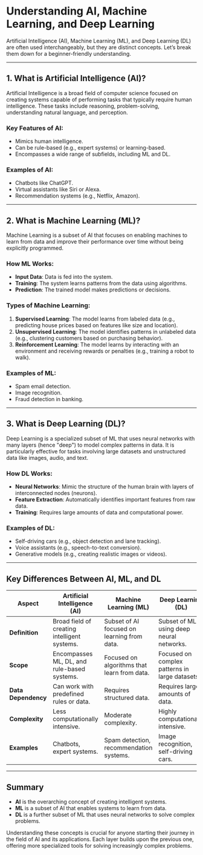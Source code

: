 # Understanding AI, Machine Learning, and Deep Learning

Artificial Intelligence (AI), Machine Learning (ML), and Deep Learning (DL) are often used interchangeably, but they are distinct concepts. Let’s break them down for a beginner-friendly understanding.

---

## 1. What is Artificial Intelligence (AI)?

Artificial Intelligence is a broad field of computer science focused on creating systems capable of performing tasks that typically require human intelligence. These tasks include reasoning, problem-solving, understanding natural language, and perception.

### Key Features of AI:
- Mimics human intelligence.
- Can be rule-based (e.g., expert systems) or learning-based.
- Encompasses a wide range of subfields, including ML and DL.

### Examples of AI:
- Chatbots like ChatGPT.
- Virtual assistants like Siri or Alexa.
- Recommendation systems (e.g., Netflix, Amazon).

---

## 2. What is Machine Learning (ML)?

Machine Learning is a subset of AI that focuses on enabling machines to learn from data and improve their performance over time without being explicitly programmed.

### How ML Works:
- **Input Data**: Data is fed into the system.
- **Training**: The system learns patterns from the data using algorithms.
- **Prediction**: The trained model makes predictions or decisions.

### Types of Machine Learning:
1. **Supervised Learning**: The model learns from labeled data (e.g., predicting house prices based on features like size and location).
2. **Unsupervised Learning**: The model identifies patterns in unlabeled data (e.g., clustering customers based on purchasing behavior).
3. **Reinforcement Learning**: The model learns by interacting with an environment and receiving rewards or penalties (e.g., training a robot to walk).

### Examples of ML:
- Spam email detection.
- Image recognition.
- Fraud detection in banking.

---

## 3. What is Deep Learning (DL)?

Deep Learning is a specialized subset of ML that uses neural networks with many layers (hence "deep") to model complex patterns in data. It is particularly effective for tasks involving large datasets and unstructured data like images, audio, and text.

### How DL Works:
- **Neural Networks**: Mimic the structure of the human brain with layers of interconnected nodes (neurons).
- **Feature Extraction**: Automatically identifies important features from raw data.
- **Training**: Requires large amounts of data and computational power.

### Examples of DL:
- Self-driving cars (e.g., object detection and lane tracking).
- Voice assistants (e.g., speech-to-text conversion).
- Generative models (e.g., creating realistic images or videos).

---

## Key Differences Between AI, ML, and DL

| Aspect               | Artificial Intelligence (AI) | Machine Learning (ML)         | Deep Learning (DL)            |
|----------------------|------------------------------|--------------------------------|--------------------------------|
| **Definition**       | Broad field of creating intelligent systems. | Subset of AI focused on learning from data. | Subset of ML using deep neural networks. |
| **Scope**            | Encompasses ML, DL, and rule-based systems. | Focused on algorithms that learn from data. | Focused on complex patterns in large datasets. |
| **Data Dependency**  | Can work with predefined rules or data.      | Requires structured data.      | Requires large amounts of data. |
| **Complexity**       | Less computationally intensive.             | Moderate complexity.           | Highly computationally intensive. |
| **Examples**         | Chatbots, expert systems.                   | Spam detection, recommendation systems. | Image recognition, self-driving cars. |

---

## Summary

- **AI** is the overarching concept of creating intelligent systems.
- **ML** is a subset of AI that enables systems to learn from data.
- **DL** is a further subset of ML that uses neural networks to solve complex problems.

Understanding these concepts is crucial for anyone starting their journey in the field of AI and its applications. Each layer builds upon the previous one, offering more specialized tools for solving increasingly complex problems.